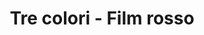 ---
layout: post
title: Tre colori - Film rosso
director: Krzysztof Kieślowski
year: 1994
cover: https://images.mubicdn.net/images/film/412/cache-47312-1680018178/image-w1280.jpg
---
